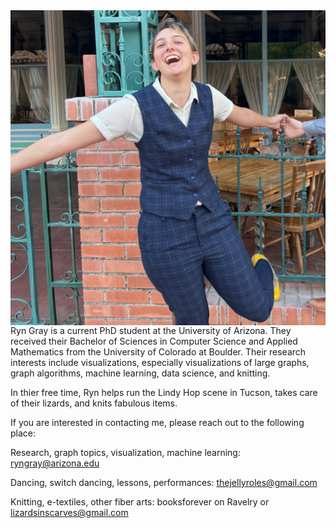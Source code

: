 <img style="float: right;" src="ryn_img.jpg">

Ryn Gray is a current PhD student at the University of Arizona. They received their Bachelor of Sciences in Computer Science and Applied Mathematics from the University of Colorado at Boulder.  Their research interests include visualizations, especially visualizations of large graphs, graph algorithms, machine learning, data science, and knitting.  

In thier free time, Ryn helps run the Lindy Hop scene in Tucson, takes care of their lizards, and knits fabulous items.

If you are interested in contacting me, please reach out to the following place:

Research, graph topics, visualization, machine learning: ryngray@arizona.edu

Dancing, switch dancing, lessons, performances: thejellyroles@gmail.com

Knitting, e-textiles, other fiber arts: booksforever on Ravelry or lizardsinscarves@gmail.com


